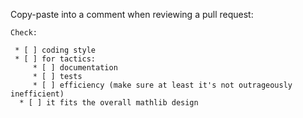 Copy-paste into a comment when reviewing a pull request:

```
Check:

 * [ ] coding style
 * [ ] for tactics:
     * [ ] documentation
     * [ ] tests
     * [ ] efficiency (make sure at least it's not outrageously inefficient)
  * [ ] it fits the overall mathlib design
```
